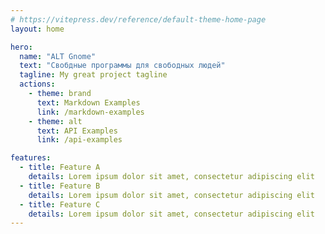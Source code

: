 ```yaml
---
# https://vitepress.dev/reference/default-theme-home-page
layout: home

hero:
  name: "ALT Gnome"
  text: "Свобдные программы для свободных людей"
  tagline: My great project tagline
  actions:
    - theme: brand
      text: Markdown Examples
      link: /markdown-examples
    - theme: alt
      text: API Examples
      link: /api-examples

features:
  - title: Feature A
    details: Lorem ipsum dolor sit amet, consectetur adipiscing elit
  - title: Feature B
    details: Lorem ipsum dolor sit amet, consectetur adipiscing elit
  - title: Feature C
    details: Lorem ipsum dolor sit amet, consectetur adipiscing elit
---
```


